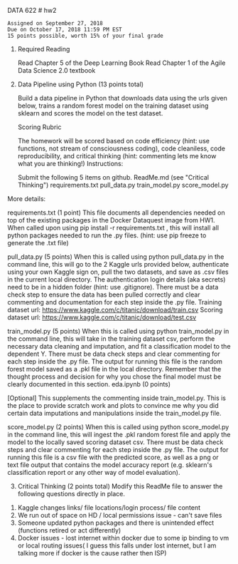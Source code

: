 DATA 622 # hw2

	Assigned on September 27, 2018
	Due on October 17, 2018 11:59 PM EST
	15 points possible, worth 15% of your final grade

1. Required Reading

	Read Chapter 5 of the Deep Learning Book
	Read Chapter 1 of the Agile Data Science 2.0 textbook

2. Data Pipeline using Python (13 points total)

	Build a data pipeline in Python that downloads data using the urls given below, trains a random forest model on the training dataset using sklearn and scores the model on the test dataset.

	Scoring Rubric

	The homework will be scored based on code efficiency (hint: use functions, not stream of consciousness coding), code cleaniless, code reproducibility, and critical thinking (hint: commenting lets me know what you are thinking!)
Instructions:

	Submit the following 5 items on github.
	ReadMe.md (see "Critical Thinking")
	requirements.txt
	pull_data.py
	train_model.py
	score_model.py

More details:

requirements.txt (1 point)
This file documents all dependencies needed on top of the existing packages in the Docker Dataquest image from HW1. When called upon using pip install -r requirements.txt , this will install all python packages needed to run the .py files. (hint: use pip freeze to generate the .txt file)

pull_data.py (5 points)
When this is called using python pull_data.py in the command line, this will go to the 2 Kaggle urls provided below, authenticate using your own Kaggle sign on, pull the two datasets, and save as .csv files in the current local directory. The authentication login details (aka secrets) need to be in a hidden folder (hint: use .gitignore). There must be a data check step to ensure the data has been pulled correctly and clear commenting and documentation for each step inside the .py file.
Training dataset url: https://www.kaggle.com/c/titanic/download/train.csv
Scoring dataset url: https://www.kaggle.com/c/titanic/download/test.csv

train_model.py (5 points)
When this is called using python train_model.py in the command line, this will take in the training dataset csv, perform the necessary data cleaning and imputation, and fit a classification model to the dependent Y. There must be data check steps and clear commenting for each step inside the .py file. The output for running this file is the random forest model saved as a .pkl file in the local directory. Remember that the thought process and decision for why you chose the final model must be clearly documented in this section.
eda.ipynb (0 points)

[Optional] This supplements the commenting inside train_model.py. This is the place to provide scratch work and plots to convince me why you did certain data imputations and manipulations inside the train_model.py file.

score_model.py (2 points)
When this is called using python score_model.py in the command line, this will ingest the .pkl random forest file and apply the model to the locally saved scoring dataset csv. There must be data check steps and clear commenting for each step inside the .py file. The output for running this file is a csv file with the predicted score, as well as a png or text file output that contains the model accuracy report (e.g. sklearn's classification report or any other way of model evaluation).

3. Critical Thinking (2 points total)
Modify this ReadMe file to answer the following questions directly in place.
1) Kaggle changes links/ file locations/login process/ file content
2) We run out of space on HD / local permissions issue - can't save files
3) Someone updated python packages and there is unintended effect (functions retired or act differently)
4) Docker issues - lost internet within docker due to some ip binding to vm or local routing issues( I guess this falls under lost internet, but I am talking more if docker is the cause rather then ISP)
